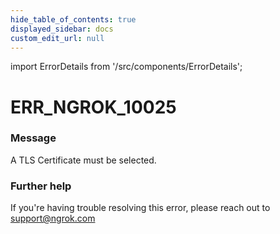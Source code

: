 ```yaml
---
hide_table_of_contents: true
displayed_sidebar: docs
custom_edit_url: null
---
```


import ErrorDetails from '/src/components/ErrorDetails';

# ERR_NGROK_10025

### Message
A TLS Certificate must be selected.

### Further help
If you're having trouble resolving this error, please reach out to [support@ngrok.com](mailto:support@ngrok.com?subject=Help%20with%20ERR_NGROK_10025)

<ErrorDetails error='err_ngrok_10025' />
